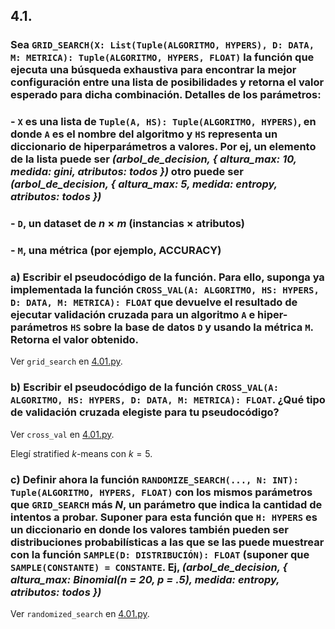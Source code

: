 ## 4.1. 

### Sea `GRID_SEARCH(X: List(Tuple(ALGORITMO, HYPERS), D: DATA, M: METRICA): Tuple(ALGORITMO, HYPERS, FLOAT)` la función que ejecuta una búsqueda exhaustiva para encontrar la mejor configuración entre una lista de posibilidades y retorna el valor esperado para dicha combinación. Detalles de los parámetros: 

### - `X` es una lista de `Tuple(A, HS): Tuple(ALGORITMO, HYPERS)`, en donde `A` es el nombre del algoritmo y `HS` representa un diccionario de hiperparámetros a valores. Por ej, un elemento de la lista puede ser _(arbol_de_decision, { altura_max: 10, medida: gini, atributos: todos })_ otro puede ser _(arbol_de_decision, { altura_max: 5, medida: entropy, atributos: todos })_ 
### - `D`, un dataset de $n\times m$ (instancias $\times$ atributos)
### - `M`, una métrica (por ejemplo, ACCURACY)

### a) Escribir el pseudocódigo de la función. Para ello, suponga ya implementada la función `CROSS_VAL(A: ALGORITMO, HS: HYPERS, D: DATA, M: METRICA): FLOAT` que devuelve el resultado de ejecutar validación cruzada para un algoritmo `A` e hiper-parámetros `HS` sobre la base de datos `D` y usando la métrica `M`. Retorna el valor obtenido.

Ver `grid_search` en [4.01.py](./4.01.py).

### b) Escribir el pseudocódigo de la función `CROSS_VAL(A: ALGORITMO, HS: HYPERS, D: DATA, M: METRICA): FLOAT`. ¿Qué tipo de validación cruzada elegiste para tu pseudocódigo?

Ver `cross_val` en [4.01.py](./4.01.py). 

Elegí stratified $k$-means con $k = 5$.

### c) Definir ahora la función `RANDOMIZE_SEARCH(..., N: INT): Tuple(ALGORITMO, HYPERS, FLOAT)` con los mismos parámetros que `GRID_SEARCH` más $N$, un parámetro que indica la cantidad de intentos a probar. Suponer para esta función que `H: HYPERS` es un diccionario en donde los valores también pueden ser distribuciones probabilísticas a las que se las puede muestrear con la función `SAMPLE(D: DISTRIBUCIÓN): FLOAT` (suponer que `SAMPLE(CONSTANTE) = CONSTANTE`. Ej, _(arbol_de_decision, { altura_max: Binomial(n = 20, p = .5), medida: entropy, atributos: todos })_

Ver `randomized_search` en [4.01.py](./4.01.py).

